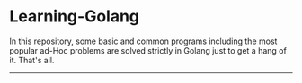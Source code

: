 # Learning-Golang
In this repository, some basic and common programs including the most popular ad-Hoc problems are solved strictly in Golang just to get a hang of it. That's all.
___
